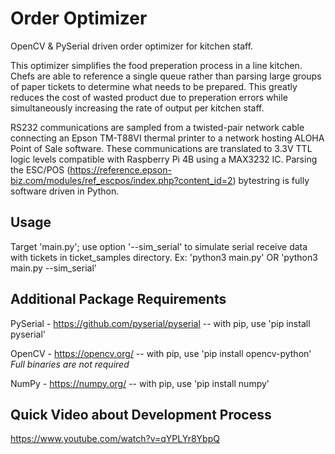 # Order Optimizer
OpenCV &amp; PySerial driven order optimizer for kitchen staff.

This optimizer simplifies the food preperation process in a line kitchen.  Chefs are able to reference a single queue rather than parsing large groups of paper tickets to determine what needs to be prepared.  This greatly reduces the cost of wasted product due to preperation errors while simultaneously increasing the rate of output per kitchen staff.

RS232 communications are sampled from a twisted-pair network cable connecting an Epson TM-T88VI thermal printer to a network hosting ALOHA Point of Sale software.  These communications are translated to 3.3V TTL logic levels compatible with Raspberry Pi 4B using a MAX3232 IC.  Parsing the ESC/POS (https://reference.epson-biz.com/modules/ref_escpos/index.php?content_id=2) bytestring is fully software driven in Python.

## Usage
Target 'main.py'; use option '--sim_serial' to simulate serial receive data with tickets in ticket_samples directory.
Ex: 'python3 main.py' OR 'python3 main.py --sim_serial'

## Additional Package Requirements
PySerial - https://github.com/pyserial/pyserial -- with pip, use 'pip install pyserial'

OpenCV - https://opencv.org/ -- with pip, use 'pip install opencv-python'
*Full binaries are not required*

NumPy - https://numpy.org/ -- with pip, use 'pip install numpy'

## Quick Video about Development Process
https://www.youtube.com/watch?v=qYPLYr8YbpQ
